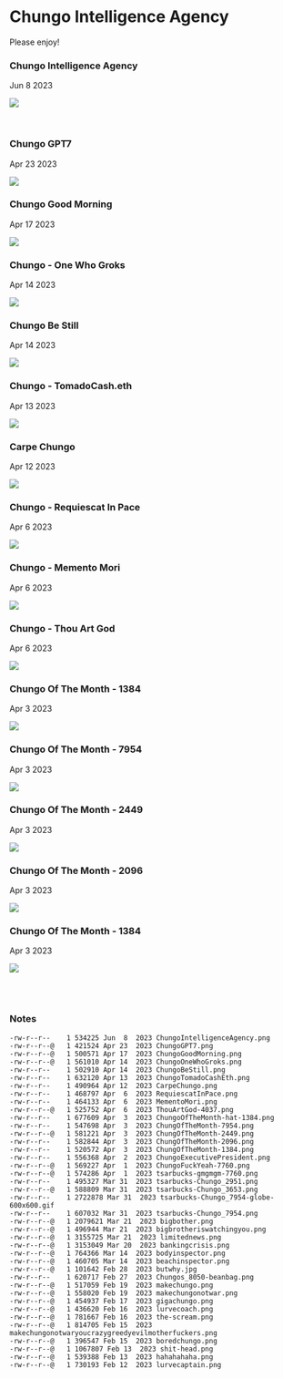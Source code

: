 # Chungo Intelligence Agency

Please enjoy!

### Chungo Intelligence Agency

Jun 8 2023

<kbd><img src="ChungoIntelligenceAgency.png" /></kbd>

<br />

### Chungo GPT7

Apr 23 2023

<kbd><img src="ChungoGPT7.png" /></kbd>

### Chungo Good Morning

Apr 17 2023

<kbd><img src="ChungoGoodMorning.png" /></kbd>

### Chungo - One Who Groks

Apr 14 2023

<kbd><img src="ChungoOneWhoGroks.png" /></kbd>

### Chungo Be Still

Apr 14 2023

<kbd><img src="ChungoBeStill.png" /></kbd>

### Chungo - TomadoCash.eth

Apr 13 2023

<kbd><img src="ChungoTomadoCashEth.png" /></kbd>

### Carpe Chungo

Apr 12 2023

<kbd><img src="CarpeChungo.png" /></kbd>

### Chungo - Requiescat In Pace

Apr 6 2023

<kbd><img src="RequiescatInPace.png" /></kbd>

### Chungo - Memento Mori

Apr 6 2023

<kbd><img src="MementoMori.png" /></kbd>

### Chungo - Thou Art God

Apr 6 2023

<kbd><img src="ThouArtGod-4037.png" /></kbd>

### Chungo Of The Month - 1384

Apr 3 2023

<kbd><img src="ChungoOfTheMonth-hat-1384.png" /></kbd>

### Chungo Of The Month - 7954

Apr 3 2023

<kbd><img src="ChungOfTheMonth-7954.png" /></kbd>

### Chungo Of The Month - 2449

Apr 3 2023

<kbd><img src="ChungOfTheMonth-2449.png" /></kbd>

### Chungo Of The Month - 2096

Apr 3 2023

<kbd><img src="ChungOfTheMonth-2096.png" /></kbd>

### Chungo Of The Month - 1384

Apr 3 2023

<kbd><img src="ChungOfTheMonth-1384.png" /></kbd>

<br />

<br />

### Notes

```
-rw-r--r--    1 534225 Jun  8  2023 ChungoIntelligenceAgency.png
-rw-r--r--@   1 421524 Apr 23  2023 ChungoGPT7.png
-rw-r--r--@   1 500571 Apr 17  2023 ChungoGoodMorning.png
-rw-r--r--@   1 561010 Apr 14  2023 ChungoOneWhoGroks.png
-rw-r--r--    1 502910 Apr 14  2023 ChungoBeStill.png
-rw-r--r--    1 632120 Apr 13  2023 ChungoTomadoCashEth.png
-rw-r--r--    1 490964 Apr 12  2023 CarpeChungo.png
-rw-r--r--    1 468797 Apr  6  2023 RequiescatInPace.png
-rw-r--r--    1 464133 Apr  6  2023 MementoMori.png
-rw-r--r--@   1 525752 Apr  6  2023 ThouArtGod-4037.png
-rw-r--r--    1 677609 Apr  3  2023 ChungoOfTheMonth-hat-1384.png
-rw-r--r--    1 547698 Apr  3  2023 ChungOfTheMonth-7954.png
-rw-r--r--@   1 581221 Apr  3  2023 ChungOfTheMonth-2449.png
-rw-r--r--    1 582844 Apr  3  2023 ChungOfTheMonth-2096.png
-rw-r--r--    1 520572 Apr  3  2023 ChungOfTheMonth-1384.png
-rw-r--r--    1 556368 Apr  2  2023 ChungoExecutivePresident.png
-rw-r--r--@   1 569227 Apr  1  2023 ChungoFuckYeah-7760.png
-rw-r--r--@   1 574286 Apr  1  2023 tsarbucks-gmgmgm-7760.png
-rw-r--r--    1 495327 Mar 31  2023 tsarbucks-Chungo_2951.png
-rw-r--r--@   1 588809 Mar 31  2023 tsarbucks-Chungo_3653.png
-rw-r--r--    1 2722878 Mar 31  2023 tsarbucks-Chungo_7954-globe-600x600.gif
-rw-r--r--    1 607032 Mar 31  2023 tsarbucks-Chungo_7954.png
-rw-r--r--@   1 2079621 Mar 21  2023 bigbother.png
-rw-r--r--@   1 496944 Mar 21  2023 bigbrotheriswatchingyou.png
-rw-r--r--@   1 3155725 Mar 21  2023 limitednews.png
-rw-r--r--@   1 3153049 Mar 20  2023 bankingcrisis.png
-rw-r--r--@   1 764366 Mar 14  2023 bodyinspector.png
-rw-r--r--@   1 460705 Mar 14  2023 beachinspector.png
-rw-r--r--@   1 101642 Feb 28  2023 butwhy.jpg
-rw-r--r--    1 620717 Feb 27  2023 Chungos_8050-beanbag.png
-rw-r--r--@   1 517059 Feb 19  2023 makechungo.png
-rw-r--r--@   1 558020 Feb 19  2023 makechungonotwar.png
-rw-r--r--@   1 454937 Feb 17  2023 gigachungo.png
-rw-r--r--@   1 436620 Feb 16  2023 lurvecoach.png
-rw-r--r--@   1 781667 Feb 16  2023 the-scream.png
-rw-r--r--@   1 814705 Feb 15  2023 makechungonotwaryoucrazygreedyevilmotherfuckers.png
-rw-r--r--@   1 396547 Feb 15  2023 boredchungo.png
-rw-r--r--@   1 1067807 Feb 13  2023 shit-head.png
-rw-r--r--@   1 539388 Feb 13  2023 hahahahaha.png
-rw-r--r--@   1 730193 Feb 12  2023 lurvecaptain.png

```

